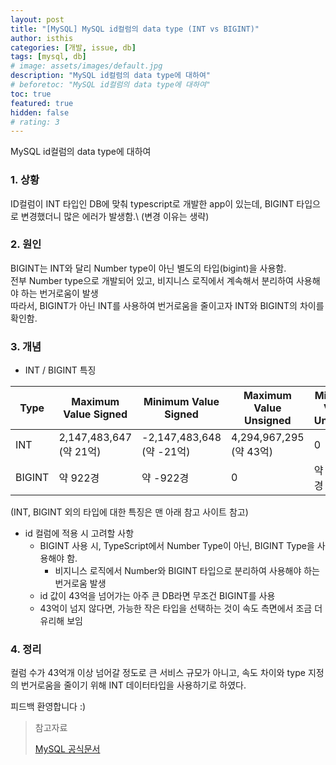 ```yaml
---
layout: post
title: "[MySQL] MySQL id컬럼의 data type (INT vs BIGINT)"
author: isthis
categories: [개발, issue, db]
tags: [mysql, db]
# image: assets/images/default.jpg
description: "MySQL id컬럼의 data type에 대하여"
# beforetoc: "MySQL id컬럼의 data type에 대하여"
toc: true
featured: true
hidden: false
# rating: 3
---
```


MySQL id컬럼의 data type에 대하여

### 1. 상황

<span class ='spoiler'>
ID컬럼이 INT 타입인 DB에 맞춰 typescript로 개발한 app이 있는데, BIGINT 타입으로 변경했더니 많은 에러가 발생함.\
(변경 이유는 생략)
</span>

### 2. 원인

BIGINT는 INT와 달리 Number type이 아닌 별도의 타입(bigint)을 사용함.\
전부 Number type으로 개발되어 있고, 비지니스 로직에서 계속해서 분리하여 사용해야 하는 번거로움이 발생\
따라서, BIGINT가 아닌 INT를 사용하여 번거로움을 줄이고자 INT와 BIGINT의 차이를 확인함.

### 3. 개념

- INT / BIGINT 특징

| Type   | Maximum Value Signed    | Minimum Value Signed      | Maximum Value Unsigned  | Minimum Value Unsigned | Storage(Bytes) |
| ------ | ----------------------- | ------------------------- | ----------------------- | ---------------------- | -------------- |
| INT    | 2,147,483,647 (약 21억) | -2,147,483,648 (약 -21억) | 4,294,967,295 (약 43억) | 0                      | 4              |
| BIGINT | 약 922경                | 약 -922경                 | 0                       | 약 1,844경             | 8              |

(INT, BIGINT 외의 타입에 대한 특징은 맨 아래 참고 사이트 참고)

- id 컬럼에 적용 시 고려할 사항
  - BIGINT 사용 시, TypeScript에서 Number Type이 아닌, BIGINT Type을 사용해야 함.
    - 비지니스 로직에서 Number와 BIGINT 타입으로 분리하여 사용해야 하는 번거로움 발생
  - id 값이 43억을 넘어가는 아주 큰 DB라면 무조건 BIGINT를 사용
  - 43억이 넘지 않다면, 가능한 작은 타입을 선택하는 것이 속도 측면에서 조금 더 유리해 보임

### 4. 정리

컬럼 수가 43억개 이상 넘어갈 정도로 큰 서비스 규모가 아니고, 속도 차이와 type 지정의 번거로움을 줄이기 위해 INT 데이터타입을 사용하기로 하였다.

피드백 환영합니다 :)

> 참고자료
>
> [MySQL 공식문서](https://dev.mysql.com/doc/refman/8.0/en/integer-types.html)
